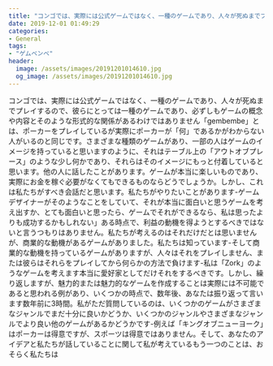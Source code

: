 ```yaml
---
title: "コンゴでは、実際には公式ゲームではなく、一種のゲームであり、人々が死ぬまでプレイするので、彼らにとっては一種のゲームであり、必ずしもゲームの概念や内容とそのような形式的な関係があるわけではありません「gembembe」とは、ポーカーをプレイしているが実際にポーカーが「何」であるかがわからない人がいるのと同じです。"
date: 2019-12-01 01:49:29
categories:
- General
tags:
- "ゲムベンベ"
header:
  image: /assets/images/20191201014610.jpg
  og_image: /assets/images/20191201014610.jpg
---
```


コンゴでは、実際には公式ゲームではなく、一種のゲームであり、人々が死ぬまでプレイするので、彼らにとっては一種のゲームであり、必ずしもゲームの概念や内容とそのような形式的な関係があるわけではありません「gembembe」とは、ポーカーをプレイしているが実際にポーカーが「何」であるかがわからない人がいるのと同じです。さまざまな種類のゲームがあり、一部の人はゲームのイメージを持っていると思いますのように、それはテーブル上の「アウトオブプレース」のような少し何かであり、それらはそのイメージにもっと付着していると思います。他の人に話したことがあります。ゲームが本当に楽しいものであり、実際にお金を稼ぐ必要がなくてもできるものならどうでしょうか。しかし、これは私たちがすべき会話だと思います。私たちがやりたいことがあります-ゲームデザイナーがそのようなことをしていて、それが本当に面白いと思うゲームを考え出すか、とても面白いと思ったら、ゲームでそれができるなら、私は思ったよりも成功するかもしれない」ある時点で、利益の動機を得ようとするべきではないと言うつもりはありません。私たちが考えるのはそれだけだとは思いませんが、商業的な動機があるゲームがありました。私たちは知っています-そして商業的な動機を持っているゲームがありますが、人々はそれをプレイしません、または彼らはそれらをプレイしてから何らかの方法で負けます-私は「Zork」のようなゲームを考えます本当に愛好家としてだけそれをするべきです。しかし、繰り返しますが、魅力的または魅力的なゲームを作成することは実際には不可能であると思われる例があり、いくつかの時点で、数年後、あなたは振り返って言います数年前に3時間。私がただ質問しているのは、いくつかのゲームがさまざまなジャンルでまだ十分に良いかどうか、いくつかのジャンルやさまざまなジャンルでより良い他のゲームがあるかどうかです-例えば「キングオブニューヨーク」はポーカーは得意ですが、スポーツは得意ではありません。そして、あなたのアイデアと私たちが話していることに関して私が考えているもう一つのことは、おそらく私たちは
